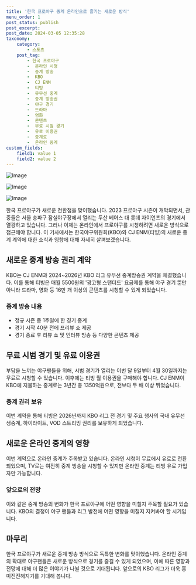 ```yaml
---
title: '한국 프로야구 중계 온라인으로 즐기는 새로운 방식'
menu_order: 1
post_status: publish
post_excerpt: 
post_date: 2024-03-05 12:35:28
taxonomy:
    category:
        - 스포츠
    post_tag:
        - 한국 프로야구
        -  온라인 시청
        -  중계 방송
        -  KBO
        -  CJ ENM
        -  티빙
        -  유무선 중계
        -  중계 방송권
        -  야구 경기
        -  드라마
        -  영화
        -  콘텐츠
        -  무료 시범 경기
        -  유료 이용권
        -  중계료
        -  온라인 중계
custom_fields:
    field1: value 1
    field2: value 2
---
```


![Image](https://imgnews.pstatic.net/image/450/2024/03/05/0000098575_001_20240305082601557.jpg?type=w647)

![Image](https://imgnews.pstatic.net/image/450/2024/03/05/0000098575_002_20240305082601621.jpg?type=w647)

![Image](https://imgnews.pstatic.net/image/450/2024/03/05/0000098575_003_20240305082601657.jpg?type=w647)

한국 프로야구가 새로운 전환점을 맞이했습니다. 2023 프로야구 시즌이 개막되면서, 관중들은 서울 송파구 잠실야구장에서 열리는 두산 베어스 대 롯데 자이언츠의 경기에서 열광하고 있습니다. 그러나 이제는 온라인에서 프로야구를 시청하려면 새로운 방식으로 접근해야 합니다. 이 기사에서는 한국야구위원회(KBO)와 CJ ENM(티빙)의 새로운 중계 계약에 대한 소식과 영향에 대해 자세히 살펴보겠습니다.
## 새로운 중계 방송 권리 계약
KBO는 CJ ENM과 2024~2026년 KBO 리그 유무선 중계방송권 계약을 체결했습니다. 이를 통해 티빙은 매월 5500원의 '광고형 스탠더드' 요금제를 통해 야구 경기 뿐만 아니라 드라마, 영화 등 16만 개 이상의 콘텐츠를 시청할 수 있게 되었습니다.
### 중계 방송 내용
- 정규 시즌 중 1주일에 한 경기 중계
- 경기 시작 40분 전에 프리뷰 쇼 제공
- 경기 종료 후 리뷰 쇼 및 인터뷰 방송 등 다양한 콘텐츠 제공
## 무료 시범 경기 및 유료 이용권
부담을 느끼는 야구팬들을 위해, 시범 경기가 열리는 이번 달 9일부터 4월 30일까지는 무료로 시청할 수 있습니다. 이후에는 티빙 월 이용권을 구매해야 합니다. CJ ENM이 KBO에 지불하는 중계료는 3년간 총 1350억원으로, 전보다 두 배 이상 뛰었습니다.
### 중계 권리 보유
이번 계약을 통해 티빙은 2026년까지 KBO 리그 전 경기 및 주요 행사의 국내 유무선 생중계, 하이라이트, VOD 스트리밍 권리를 보유하게 되었습니다.
## 새로운 온라인 중계의 영향
이번 계약으로 온라인 중계가 주목받고 있습니다. 온라인 시청이 무료에서 유료로 전환되었으며, TV로는 여전히 중계 방송을 시청할 수 있지만 온라인 중계는 티빙 유료 가입자만 가능합니다.
### 앞으로의 전망
이와 같은 중계 방송의 변화가 한국 프로야구에 어떤 영향을 미칠지 주목할 필요가 있습니다. KBO의 결정이 야구 팬들과 리그 발전에 어떤 영향을 미칠지 지켜봐야 할 시기입니다.
## 마무리
한국 프로야구가 새로운 중계 방송 방식으로 독특한 변화를 맞이했습니다. 온라인 중계의 확대로 야구팬들은 새로운 방식으로 경기를 즐길 수 있게 되었으며, 이에 따른 영향과 전망에 대해 더 많은 이야기가 나뉠 것으로 기대됩니다. 앞으로의 KBO 리그가 더욱 흥미진진해지기를 기대해 봅니다.
